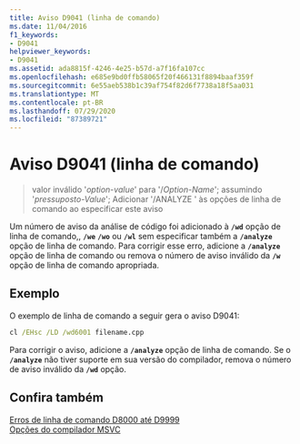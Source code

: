 ```yaml
---
title: Aviso D9041 (linha de comando)
ms.date: 11/04/2016
f1_keywords:
- D9041
helpviewer_keywords:
- D9041
ms.assetid: ada8815f-4246-4e25-b57d-a7f16fa107cc
ms.openlocfilehash: e685e9bd0ffb58065f20f466131f8894baaf359f
ms.sourcegitcommit: 6e55aeb538b1c39af754f82d6f7738a18f5aa031
ms.translationtype: MT
ms.contentlocale: pt-BR
ms.lasthandoff: 07/29/2020
ms.locfileid: "87389721"
---
```

# <a name="command-line-warning-d9041"></a>Aviso D9041 (linha de comando)

> valor inválido '*option-value*' para '/*Option-Name*'; assumindo '*pressuposto-Value*'; Adicionar '/ANALYZE ' às opções de linha de comando ao especificar este aviso

Um número de aviso da análise de código foi adicionado à **`/wd`** opção de linha de comando,, **`/we`** **`/wo`** ou **`/wl`** sem especificar também a **`/analyze`** opção de linha de comando. Para corrigir esse erro, adicione a **`/analyze`** opção de linha de comando ou remova o número de aviso inválido da **`/w`** opção de linha de comando apropriada.

## <a name="example"></a>Exemplo

O exemplo de linha de comando a seguir gera o aviso D9041:

```cmd
cl /EHsc /LD /wd6001 filename.cpp
```

Para corrigir o aviso, adicione a **`/analyze`** opção de linha de comando. Se o **`/analyze`** não tiver suporte em sua versão do compilador, remova o número de aviso inválido da **`/wd`** opção.

## <a name="see-also"></a>Confira também

[Erros de linha de comando D8000 até D9999](../../error-messages/tool-errors/command-line-errors-d8000-through-d9999.md)<br/>
[Opções do compilador MSVC](../../build/reference/compiler-options.md)
